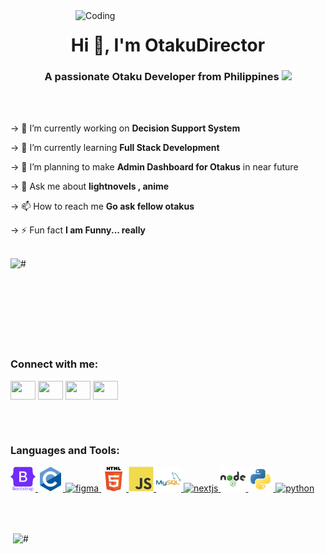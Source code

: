 
<br><br>
<img align="right" alt="Coding" width="400" src="https://media.tenor.com/59BtvCDzPt8AAAAd/anime-animegirls.gif">


<p align="left"></p>

<h1 align="center">Hi 👋, I'm OtakuDirector</h1>
<h3 align="center">A passionate Otaku Developer from Philippines <img src="https://cdn-icons-png.flaticon.com/128/197/197561.png" width="20"> </h3><br><br>

  -> 🔭 I’m currently working on **Decision Support System**

  -> 🌱 I’m currently learning **Full Stack Development**

  -> 🌱 I’m planning to make **Admin Dashboard for Otakus** in near future

  -> 💬 Ask me about **lightnovels , anime**

  -> 📫 How to reach me **Go ask fellow otakus**

  -> ⚡ Fun fact **I am Funny... really** <br><br>

<p><img align="left" src="https://github-readme-stats.vercel.app/api/top-langs?username=ShouoDirector&show_icons=true&locale=en&layout=compact&theme=tokyonight" alt="#" /></p>
<br><br><br><br><br><br><br><br>

<h3 align="">Connect with me:</h3>
<p align="left">
<a href="#" target="blank"><img align="center" src="https://raw.githubusercontent.com/rahuldkjain/github-profile-readme-generator/master/src/images/icons/Social/twitter.svg" height="30" width="40" /></a>
<a href="#" target="blank"><img align="center" src="https://raw.githubusercontent.com/rahuldkjain/github-profile-readme-generator/master/src/images/icons/Social/linked-in-alt.svg" height="30" width="40" /></a>
<a href="#" target="blank"><img align="center" src="https://raw.githubusercontent.com/rahuldkjain/github-profile-readme-generator/master/src/images/icons/Social/instagram.svg" height="30" width="40" /></a>
<a href="#" target="blank"><img align="center" src="https://raw.githubusercontent.com/rahuldkjain/github-profile-readme-generator/master/src/images/icons/Social/youtube.svg" height="30" width="40" /></a>
</p><br><br>

<h3 align="left">Languages and Tools:</h3>
<p align="left"> <a href="https://getbootstrap.com" target="_blank" rel="noreferrer"> <img src="https://raw.githubusercontent.com/devicons/devicon/master/icons/bootstrap/bootstrap-plain-wordmark.svg" alt="bootstrap" width="40" height="40"/> </a> <a href="https://www.cprogramming.com/" target="_blank" rel="noreferrer"> <img src="https://raw.githubusercontent.com/devicons/devicon/master/icons/c/c-original.svg" alt="c" width="40" height="40"/> <a href="https://www.figma.com/" target="_blank" rel="noreferrer"> <img src="https://www.vectorlogo.zone/logos/figma/figma-icon.svg" alt="figma" width="40" height="40"/> </a> <a href="https://www.w3.org/html/" target="_blank" rel="noreferrer"> <img src="https://raw.githubusercontent.com/devicons/devicon/master/icons/html5/html5-original-wordmark.svg" alt="html5" width="40" height="40"/> </a> <a href="https://developer.mozilla.org/en-US/docs/Web/JavaScript" target="_blank" rel="noreferrer"> <img src="https://raw.githubusercontent.com/devicons/devicon/master/icons/javascript/javascript-original.svg" alt="javascript" width="40" height="40"/> </a> <a href="https://www.mysql.com/" target="_blank" rel="noreferrer"> <img src="https://raw.githubusercontent.com/devicons/devicon/master/icons/mysql/mysql-original-wordmark.svg" alt="mysql" width="40" height="40"/> </a> <a href="https://laravel.com/" target="_blank" rel="noreferrer"> <img src="https://laravel.com/img/logomark.min.svg" alt="nextjs" width="40" height="40"/> </a> <a href="https://nodejs.org" target="_blank" rel="noreferrer"> <img src="https://raw.githubusercontent.com/devicons/devicon/master/icons/nodejs/nodejs-original-wordmark.svg" alt="nodejs" width="40" height="40"/> </a> <a href="https://www.python.org" target="_blank" rel="noreferrer"> <img src="https://raw.githubusercontent.com/devicons/devicon/master/icons/python/python-original.svg" alt="python" width="40" height="40"/> </a> <a href="https://learn.microsoft.com/en-us/dotnet/visual-basic/" target="_blank" rel="noreferrer"> <img src="https://learn.microsoft.com/en-us/media/logos/logo_net.svg" alt="python" width="40" height="40"/> </a> </p>

<br><br>

<p>&nbsp;<img align="center" src="https://github-readme-stats.vercel.app/api?username=ShouoDirector&show_icons=true&locale=en&theme=tokyonight" alt="#" /></p>
<br> 

<!---
ShouoDirector/ShouoDirector is a ✨ special ✨ repository because its `README.md` (this file) appears on your GitHub profile.
You can click the Preview link to take a look at your changes.
--->
